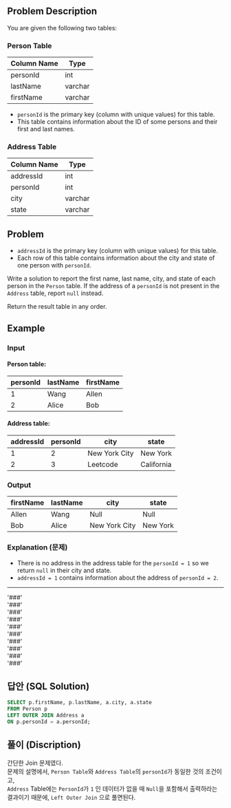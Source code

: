## Problem Description

You are given the following two tables:

### Person Table

| Column Name | Type    |
|-------------|---------|
| personId    | int     |
| lastName    | varchar |
| firstName   | varchar |

- `personId` is the primary key (column with unique values) for this table.
- This table contains information about the ID of some persons and their first and last names.

### Address Table

| Column Name | Type    |
|-------------|---------|
| addressId   | int     |
| personId    | int     |
| city        | varchar |
| state       | varchar |


## Problem
- `addressId` is the primary key (column with unique values) for this table.
- Each row of this table contains information about the city and state of one person with `personId`.

Write a solution to report the first name, last name, city, and state of each person in the `Person` table. If the address of a `personId` is not present in the `Address` table, report `null` instead.

Return the result table in any order.

## Example

### Input

#### Person table:

| personId | lastName | firstName |
|----------|----------|-----------|
| 1        | Wang     | Allen     |
| 2        | Alice    | Bob       |

#### Address table:

| addressId | personId | city          | state      |
|-----------|----------|---------------|------------|
| 1         | 2        | New York City | New York   |
| 2         | 3        | Leetcode      | California |

### Output

| firstName | lastName | city          | state    |
|-----------|----------|---------------|----------|
| Allen     | Wang     | Null          | Null     |
| Bob       | Alice    | New York City | New York |

### Explanation (문제)

- There is no address in the address table for the `personId = 1` so we return `null` in their city and state.
- `addressId = 1` contains information about the address of `personId = 2`.

---
'###'  
'###'  
'###'  
'###'  
'###'  
'###'  
'###'  
'###'  
'###'  
'###'  

## 답안 (SQL Solution)

```sql
SELECT p.firstName, p.lastName, a.city, a.state
FROM Person p
LEFT OUTER JOIN Address a
ON p.personId = a.personId;
```
## 풀이 (Discription)

간단한 Join 문제였다.  
문제의 설명에서, `Person Table`와 `Address Table`의 `personId`가 동일한 것의 조건이고,  
`Address` Table에는 `PersonId`가 `1` 인 데이터가 없을 때 `Null`을 포함해서 출력하라는 결과이기 때문에, `Left Outer Join` 으로 풀면된다. 